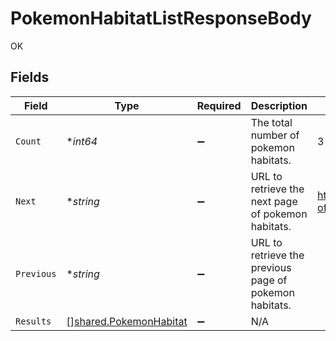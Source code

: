 # PokemonHabitatListResponseBody

OK


## Fields

| Field                                                            | Type                                                             | Required                                                         | Description                                                      | Example                                                          |
| ---------------------------------------------------------------- | ---------------------------------------------------------------- | ---------------------------------------------------------------- | ---------------------------------------------------------------- | ---------------------------------------------------------------- |
| `Count`                                                          | **int64*                                                         | :heavy_minus_sign:                                               | The total number of pokemon habitats.                            | 3                                                                |
| `Next`                                                           | **string*                                                        | :heavy_minus_sign:                                               | URL to retrieve the next page of pokemon habitats.               | https://pokeapi.co/api/v2/language/?offset=20&limit=20           |
| `Previous`                                                       | **string*                                                        | :heavy_minus_sign:                                               | URL to retrieve the previous page of pokemon habitats.           |                                                                  |
| `Results`                                                        | [][shared.PokemonHabitat](../../models/shared/pokemonhabitat.md) | :heavy_minus_sign:                                               | N/A                                                              |                                                                  |